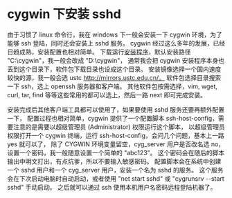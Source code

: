 cygwin 下安装 sshd
===

由于习惯了 linux 命令行，我在 windows 下一般会安装一下 cygwin 环境，为了能够 ssh 登陆，同时还会安装上 sshd 服务。
cygwin 经过这么多年的发展，已经日趋成熟，安装配置也相对简单。
下载运行[安装程序](https://cygwin.com/setup-x86.exe)，默认安装路径 "C:\cygwin"，我一般会改成 "D:\cygwin"，
通常我会把 cygwin 安装程序本身也丢到这个目录下，软件包下载目录也设成这个目录。
安装镜像选择一个国内速度较快的源，我一般会选 ustc http://mirrors.ustc.edu.cn/。
软件包选择目录搜索一下 ssh，选上 openssh 服务器和客户端。
其他软件包按需选择，vim, wget, curl, tar, find 等等这些常用的都可以选上，然后一路 next 即可完成安装。

安装完成后其他客户端工具都可以使用了，如果要使用 sshd 服务还要再额外配置一下，
配置过程也相对简单，cygwin 提供了一个配置脚本 ssh-host-config，需要注意的是需要以超级管理员 (Administrator) 权限运行这个脚本，
以超级管理员权限打开一个 cygwin 终端，运行 ssh-host-config，会问几个问题，基本上一路 yes 就可以了，
除了 CYGWIN 环境变量留空，cyg_server 用户是否改名选 no，设置一个密码，我一般随意设置一个简单的 "abc123"。
这个密码会在随后的脚本输出中明文打出，有点坑爹，所以不要输入敏感密码。
配置脚本会在系统中创建一个 sshd 用户和一个 cyg_server 用户，安装一个名为 sshd 的服务。
这个服务会在下次启动电脑时自动启动，或者使用 "net start sshd" 或 "cygrunsrv --start sshd" 手动启动。
之后就可以通过 ssh 使用本机用户名密码远程登陆机器了。
